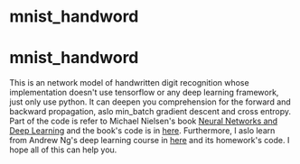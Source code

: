 # mnist_handword

# mnist_handword

This is an network model of handwritten digit recognition whose implementation doesn't use tensorflow or any deep learning framework, just only use python. It can deepen you comprehension for the forward and backward propagation, aslo min_batch gradient descent and cross entropy. Part of the code is refer to Michael Nielsen's book [Neural Networks and Deep Learning](http://neuralnetworksanddeeplearning.com/index.html) and the book's code is in [here](https://github.com/mnielsen/neural-networks-and-deep-learning). Furthermore, I aslo learn from Andrew Ng's deep learning course in [here](https://study.163.com/my?from=study#/smarts) and its homework's code. I hope all of this can help you. 
